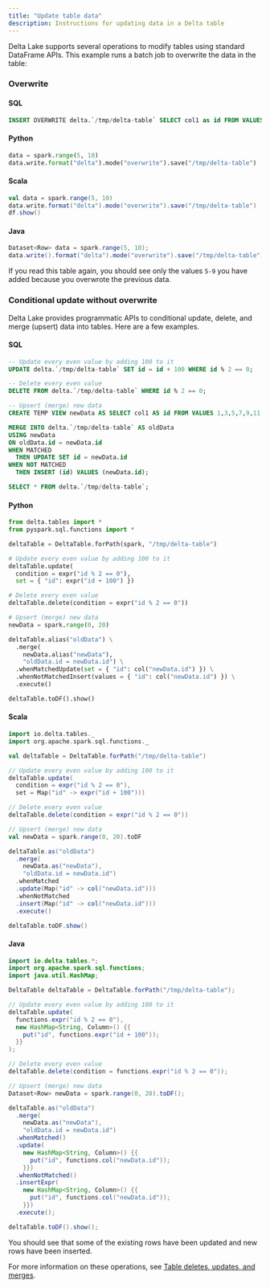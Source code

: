 ```yaml
---
title: "Update table data"
description: Instructions for updating data in a Delta table
---
```


Delta Lake supports several operations to modify tables using standard DataFrame APIs. This example runs a batch job to overwrite the data in the table:

### Overwrite

#### SQL

```sql
INSERT OVERWRITE delta.`/tmp/delta-table` SELECT col1 as id FROM VALUES 5,6,7,8,9;
```

#### Python

```python
data = spark.range(5, 10)
data.write.format("delta").mode("overwrite").save("/tmp/delta-table")
```

#### Scala

```scala
val data = spark.range(5, 10)
data.write.format("delta").mode("overwrite").save("/tmp/delta-table")
df.show()
```

#### Java

```java
Dataset<Row> data = spark.range(5, 10);
data.write().format("delta").mode("overwrite").save("/tmp/delta-table");
```

If you read this table again, you should see only the values `5-9` you have added because you overwrote the previous data.

### Conditional update without overwrite

Delta Lake provides programmatic APIs to conditional update, delete, and merge (upsert) data into tables.
Here are a few examples.

#### SQL

```sql
-- Update every even value by adding 100 to it
UPDATE delta.`/tmp/delta-table` SET id = id + 100 WHERE id % 2 == 0;

-- Delete every even value
DELETE FROM delta.`/tmp/delta-table` WHERE id % 2 == 0;

-- Upsert (merge) new data
CREATE TEMP VIEW newData AS SELECT col1 AS id FROM VALUES 1,3,5,7,9,11,13,15,17,19;

MERGE INTO delta.`/tmp/delta-table` AS oldData
USING newData
ON oldData.id = newData.id
WHEN MATCHED
  THEN UPDATE SET id = newData.id
WHEN NOT MATCHED
  THEN INSERT (id) VALUES (newData.id);

SELECT * FROM delta.`/tmp/delta-table`;
```

#### Python

```python
from delta.tables import *
from pyspark.sql.functions import *

deltaTable = DeltaTable.forPath(spark, "/tmp/delta-table")

# Update every even value by adding 100 to it
deltaTable.update(
  condition = expr("id % 2 == 0"),
  set = { "id": expr("id + 100") })

# Delete every even value
deltaTable.delete(condition = expr("id % 2 == 0"))

# Upsert (merge) new data
newData = spark.range(0, 20)

deltaTable.alias("oldData") \
  .merge(
    newData.alias("newData"),
    "oldData.id = newData.id") \
  .whenMatchedUpdate(set = { "id": col("newData.id") }) \
  .whenNotMatchedInsert(values = { "id": col("newData.id") }) \
  .execute()

deltaTable.toDF().show()
```

#### Scala

```scala
import io.delta.tables._
import org.apache.spark.sql.functions._

val deltaTable = DeltaTable.forPath("/tmp/delta-table")

// Update every even value by adding 100 to it
deltaTable.update(
  condition = expr("id % 2 == 0"),
  set = Map("id" -> expr("id + 100")))

// Delete every even value
deltaTable.delete(condition = expr("id % 2 == 0"))

// Upsert (merge) new data
val newData = spark.range(0, 20).toDF

deltaTable.as("oldData")
  .merge(
    newData.as("newData"),
    "oldData.id = newData.id")
  .whenMatched
  .update(Map("id" -> col("newData.id")))
  .whenNotMatched
  .insert(Map("id" -> col("newData.id")))
  .execute()

deltaTable.toDF.show()
```

#### Java

```java
import io.delta.tables.*;
import org.apache.spark.sql.functions;
import java.util.HashMap;

DeltaTable deltaTable = DeltaTable.forPath("/tmp/delta-table");

// Update every even value by adding 100 to it
deltaTable.update(
  functions.expr("id % 2 == 0"),
  new HashMap<String, Column>() {{
    put("id", functions.expr("id + 100"));
  }}
);

// Delete every even value
deltaTable.delete(condition = functions.expr("id % 2 == 0"));

// Upsert (merge) new data
Dataset<Row> newData = spark.range(0, 20).toDF();

deltaTable.as("oldData")
  .merge(
    newData.as("newData"),
    "oldData.id = newData.id")
  .whenMatched()
  .update(
    new HashMap<String, Column>() {{
      put("id", functions.col("newData.id"));
    }})
  .whenNotMatched()
  .insertExpr(
    new HashMap<String, Column>() {{
      put("id", functions.col("newData.id"));
    }})
  .execute();

deltaTable.toDF().show();
```

You should see that some of the existing rows have been updated and new rows have been inserted.

For more information on these operations, see [Table deletes, updates, and merges](delta-update.md).
